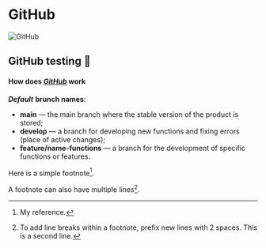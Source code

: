 # GitHub

![GitHub](https://visualmodo.com/wp-content/uploads/2018/04/Using-GitHub-To-Improve-Workflow-3.jpg)

## GitHub testing :rocket:

#### How does ***[GitHub](https://github.com/)*** work

***<strong>Default</strong>*** **brunch names**:
<br>
- **main** — the main branch where the stable version of the product is stored;
- **develop** — a branch for developing new functions and fixing errors (place of active changes);
- **feature/name-functions** — a branch for the development of specific functions or features.

Here is a simple footnote[^1].

A footnote can also have multiple lines[^2].

[^1]: My reference.
[^2]: To add line breaks within a footnote, prefix new lines with 2 spaces.
  This is a second line.
